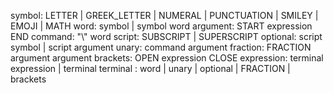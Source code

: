 symbol: LETTER | GREEK_LETTER | NUMERAL | PUNCTUATION | SMILEY | EMOJI | MATH
word: symbol | symbol word
argument: START expression END
command: "\\" word
script: SUBSCRIPT | SUPERSCRIPT
optional: script symbol | script argument
unary: command argument
fraction: FRACTION argument argument
brackets: OPEN expression CLOSE
expression: terminal expression | terminal
terminal : word | unary | optional | FRACTION | brackets